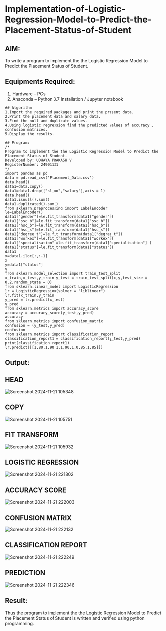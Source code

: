 # Implementation-of-Logistic-Regression-Model-to-Predict-the-Placement-Status-of-Student

## AIM:
To write a program to implement the the Logistic Regression Model to Predict the Placement Status of Student.

## Equipments Required:
1. Hardware – PCs
2. Anaconda – Python 3.7 Installation / Jupyter notebook
```
## Algorithm
1.Import the required packages and print the present data.
2.Print the placement data and salary data.
3.Find the null and duplicate values.
4.Using logistic regression find the predicted values of accuracy , confusion matrices.
5.Display the results. 
```  
```
## Program:
/*
Program to implement the the Logistic Regression Model to Predict the Placement Status of Student.
Developed by: UDHAYA PRAKASH V
RegisterNumber: 24901131
*/
import pandas as pd
data = pd.read_csv('Placement_Data.csv')
data.head()
data1=data.copy()
data1=data1.drop(["sl_no","salary"],axis = 1)
data.head()
data1.isnull().sum()
data1.duplicated().sum()
from sklearn.preprocessing import LabelEncoder
le=LabelEncoder()
data1["gender"]=le.fit_transform(data1["gender"])
data1["ssc_b"]=le.fit_transform(data1["ssc_b"])
data1["hsc_b"]=le.fit_transform(data1["hsc_b"])
data1["hsc_s"]=le.fit_transform(data1["hsc_s"])
data1["degree_t"]=le.fit_transform(data1["degree_t"])
data1["workex"]=le.fit_transform(data1["workex"])
data1["specialisation"]=le.fit_transform(data1["specialisation"] )     
data1["status"]=le.fit_transform(data1["status"])
data1 
x=data1.iloc[:,:-1]
x
y=data1["status"]
y
from sklearn.model_selection import train_test_split
x_train,x_test,y_train,y_test = train_test_split(x,y,test_size = 0.2,random_state = 0)
from sklearn.linear_model import LogisticRegression
lr = LogisticRegression(solver = "liblinear") 
lr.fit(x_train,y_train)
y_pred = lr.predict(x_test)
y_pred
from sklearn.metrics import accuracy_score
accuracy = accuracy_score(y_test,y_pred)
accuracy
from sklearn.metrics import confusion_matrix
confusion = (y_test,y_pred)
confusion
from sklearn.metrics import classification_report
classification_report1 = classification_report(y_test,y_pred)
print(classification_report1)
lr.predict([[1,80,1,90,1,1,90,1,0,85,1,85]])

```

## Output:
## HEAD
![Screenshot 2024-11-21 105348](https://github.com/user-attachments/assets/7bb7c013-1704-4a6a-bfb0-4c963a5cacd2)
## COPY
![Screenshot 2024-11-21 105751](https://github.com/user-attachments/assets/ea3b2ed7-b0e5-4770-8cf3-6598eee124df)
## FIT TRANSFORM
![Screenshot 2024-11-21 105932](https://github.com/user-attachments/assets/5f9c328d-6515-4f40-873f-213a168690e8)
## LOGISTIC REGRESSION
![Screenshot 2024-11-21 221802](https://github.com/user-attachments/assets/2ba73752-e46e-4ac0-a6b2-fce0f25cc31a)
## ACCURACY SCORE
![Screenshot 2024-11-21 222003](https://github.com/user-attachments/assets/4d412632-b5c3-4e0e-b3ed-d25864ab09ab)
## CONFUSION MATRIX
![Screenshot 2024-11-21 222132](https://github.com/user-attachments/assets/7a33a1f8-ed22-4d18-9aec-89006ede29a0)
## CLASSIFICATION REPORT
![Screenshot 2024-11-21 222249](https://github.com/user-attachments/assets/d03e44a9-fa19-42fe-ab1f-449f268d939c)
## PREDICTION
![Screenshot 2024-11-21 222346](https://github.com/user-attachments/assets/306dca53-8c97-4d40-ad45-3b204335e0a3)



## Result:
Thus the program to implement the the Logistic Regression Model to Predict the Placement Status of Student is written and verified using python programming.

